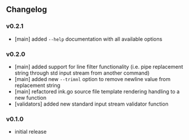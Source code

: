 ## Changelog

### v0.2.1

- [main] added `--help` documentation with all available options

### v0.2.0

- [main] added support for line filter functionality (i.e. pipe replacement string through std input stream from another command)
- [main] added new `--trimnl` option to remove newline value from replacement string
- [main] refactored ink.go source file template rendering handling to a new function
- [validators] added new standard input stream validator function


### v0.1.0

- initial release